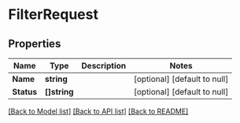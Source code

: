 # FilterRequest

## Properties
Name | Type | Description | Notes
------------ | ------------- | ------------- | -------------
**Name** | **string** |  | [optional] [default to null]
**Status** | **[]string** |  | [optional] [default to null]

[[Back to Model list]](../README.md#documentation-for-models) [[Back to API list]](../README.md#documentation-for-api-endpoints) [[Back to README]](../README.md)

